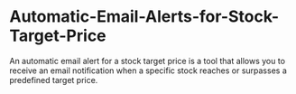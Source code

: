 # Automatic-Email-Alerts-for-Stock-Target-Price
An automatic email alert for a stock target price is a tool that allows you to receive an email notification when a specific stock reaches or surpasses a predefined target price.
